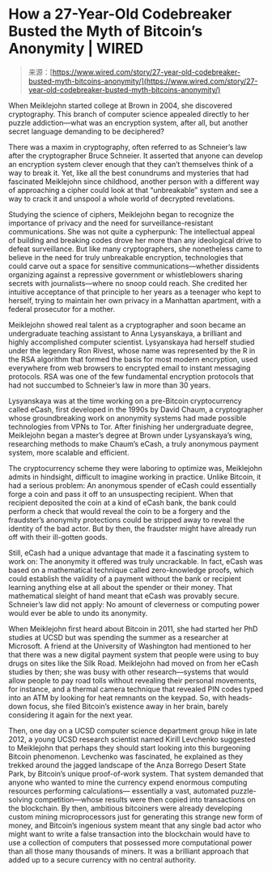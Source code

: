 <!--yml
category: 未分类
date: 2024-05-27 14:53:18
-->

# How a 27-Year-Old Codebreaker Busted the Myth of Bitcoin’s Anonymity | WIRED

> 来源：[https://www.wired.com/story/27-year-old-codebreaker-busted-myth-bitcoins-anonymity/](https://www.wired.com/story/27-year-old-codebreaker-busted-myth-bitcoins-anonymity/)

When Meiklejohn started college at Brown in 2004, she discovered cryptography. This branch of computer science appealed directly to her puzzle addiction—what was an encryption system, after all, but another secret language demanding to be deciphered?

There was a maxim in cryptography, often referred to as Schneier’s law after the cryptographer Bruce Schneier. It asserted that anyone can develop an encryption system clever enough that they can’t themselves think of a way to break it. Yet, like all the best conundrums and mysteries that had fascinated Meiklejohn since childhood, another person with a different way of approaching a cipher could look at that “unbreakable” system and see a way to crack it and unspool a whole world of decrypted revelations.

Studying the science of ciphers, Meiklejohn began to recognize the importance of privacy and the need for surveillance-resistant communications. She was not quite a cypherpunk: The intellectual appeal of building and breaking codes drove her more than any ideological drive to defeat surveillance. But like many cryptographers, she nonetheless came to believe in the need for truly unbreakable encryption, technologies that could carve out a space for sensitive communications—whether dissidents organizing against a repressive government or whistleblowers sharing secrets with journalists—where no snoop could reach. She credited her intuitive acceptance of that principle to her years as a teenager who kept to herself, trying to maintain her own privacy in a Manhattan apartment, with a federal prosecutor for a mother.

Meiklejohn showed real talent as a cryptographer and soon became an undergraduate teaching assistant to Anna Lysyanskaya, a brilliant and highly accomplished computer scientist. Lysyanskaya had herself studied under the legendary Ron Rivest, whose name was represented by the R in the RSA algorithm that formed the basis for most modern encryption, used everywhere from web browsers to encrypted email to instant messaging protocols. RSA was one of the few fundamental encryption protocols that had not succumbed to Schneier’s law in more than 30 years.

Lysyanskaya was at the time working on a pre-Bitcoin cryptocurrency called eCash, first developed in the 1990s by David Chaum, a cryptographer whose groundbreaking work on anonymity systems had made possible technologies from VPNs to Tor. After finishing her undergraduate degree, Meiklejohn began a master’s degree at Brown under Lysyanskaya’s wing, researching methods to make Chaum’s eCash, a truly anonymous payment system, more scalable and efficient.

The cryptocurrency scheme they were laboring to optimize was, Meiklejohn admits in hindsight, difficult to imagine working in practice. Unlike Bitcoin, it had a serious problem: An anonymous spender of eCash could essentially forge a coin and pass it off to an unsuspecting recipient. When that recipient deposited the coin at a kind of eCash bank, the bank could perform a check that would reveal the coin to be a forgery and the fraudster’s anonymity protections could be stripped away to reveal the identity of the bad actor. But by then, the fraudster might have already run off with their ill-gotten goods.

Still, eCash had a unique advantage that made it a fascinating system to work on: The anonymity it offered was truly uncrackable. In fact, eCash was based on a mathematical technique called zero-knowledge proofs, which could establish the validity of a payment without the bank or recipient learning anything else at all about the spender or their money. That mathematical sleight of hand meant that eCash was provably secure. Schneier’s law did not apply: No amount of cleverness or computing power would ever be able to undo its anonymity.

When Meiklejohn first heard about Bitcoin in 2011, she had started her PhD studies at UCSD but was spending the summer as a researcher at Microsoft. A friend at the University of Washington had mentioned to her that there was a new digital payment system that people were using to buy drugs on sites like the Silk Road. Meiklejohn had moved on from her eCash studies by then; she was busy with other research—systems that would allow people to pay road tolls without revealing their personal movements, for instance, and a thermal camera technique that revealed PIN codes typed into an ATM by looking for heat remnants on the keypad. So, with heads-down focus, she filed Bitcoin’s existence away in her brain, barely considering it again for the next year.

Then, one day on a UCSD computer science department group hike in late 2012, a young UCSD research scientist named Kirill Levchenko suggested to Meiklejohn that perhaps they should start looking into this burgeoning Bitcoin phenomenon. Levchenko was fascinated, he explained as they trekked around the jagged landscape of the Anza Borrego Desert State Park, by Bitcoin’s unique proof-of-work system. That system demanded that anyone who wanted to mine the currency expend enormous computing resources performing calculations— essentially a vast, automated puzzle-solving competition—whose results were then copied into transactions on the blockchain. By then, ambitious bitcoiners were already developing custom mining microprocessors just for generating this strange new form of money, and Bitcoin’s ingenious system meant that any single bad actor who might want to write a false transaction into the blockchain would have to use a collection of computers that possessed more computational power than all those many thousands of miners. It was a brilliant approach that added up to a secure currency with no central authority.